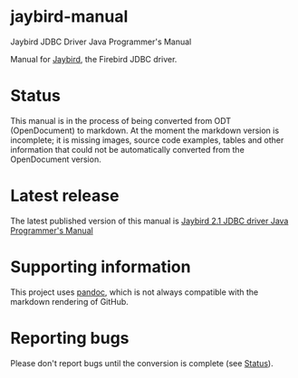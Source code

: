 # jaybird-manual
Jaybird JDBC Driver Java Programmer's Manual

Manual for [Jaybird](https://github.com/FirebirdSQL/jaybird), the Firebird JDBC driver.

Status
======

This manual is in the process of being converted from ODT (OpenDocument) to 
markdown. At the moment the markdown version is incomplete; it is missing 
images, source code examples, tables and other information that could not be
automatically converted from the OpenDocument version.

Latest release
==============

The latest published version of this manual is [Jaybird 2.1 JDBC driver Java Programmer's Manual](http://www.firebirdsql.org/file/documentation/drivers_documentation/Jaybird_2_1_JDBC_driver_manual.pdf)

Supporting information
======================

This project uses [pandoc](http://pandoc.org), which is not always compatible
with the markdown rendering of GitHub.

Reporting bugs
==============

Please don't report bugs until the conversion is complete (see [Status](#status)).
